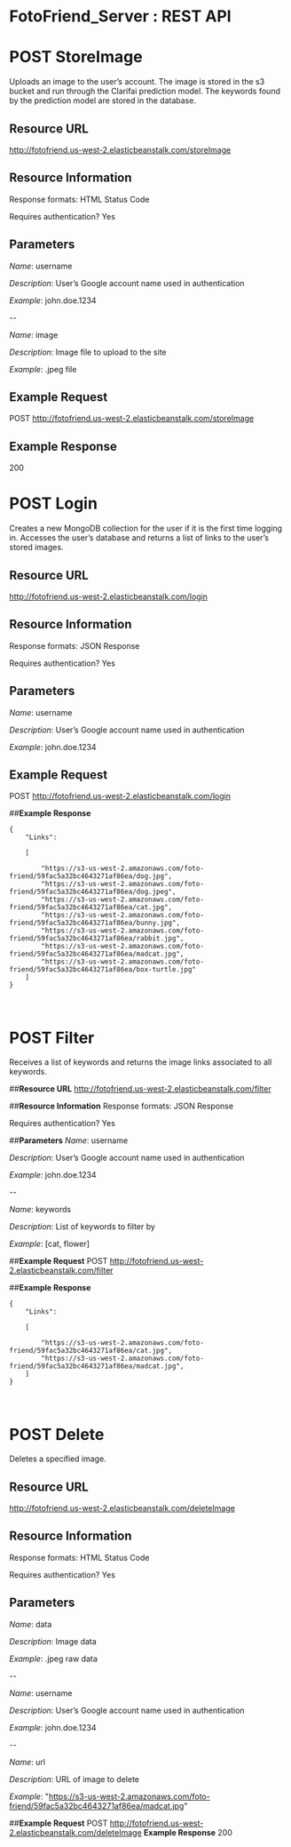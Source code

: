 # FotoFriend_Server : REST API

# **POST StoreImage**
Uploads an image to the user’s account. The image is stored in the s3 bucket and run through the Clarifai prediction model. The keywords found by the prediction model are stored in the database.

## **Resource URL**
http://fotofriend.us-west-2.elasticbeanstalk.com/storeImage

## **Resource Information**
Response formats: HTML Status Code

Requires authentication? Yes

## **Parameters**
*Name*: username

*Description*: User’s Google account name used in authentication

*Example*: john.doe.1234

--

*Name*: image

*Description*: Image file to upload to the site

*Example*: .jpeg file

## **Example Request**
POST http://fotofriend.us-west-2.elasticbeanstalk.com/storeImage

## **Example Response**
200
 

# **POST Login**
Creates a new MongoDB collection for the user if it is the first time logging in. Accesses the user’s database and returns a list of links to the user’s stored images.

## **Resource URL**

http://fotofriend.us-west-2.elasticbeanstalk.com/login

## **Resource Information**
Response formats: JSON Response

Requires authentication? 	Yes

## **Parameters**
*Name*: username

*Description*: User’s Google account name used in authentication

*Example*: john.doe.1234

## **Example Request**
POST http://fotofriend.us-west-2.elasticbeanstalk.com/login

##**Example Response**
```
{
    "Links": 

    [

        "https://s3-us-west-2.amazonaws.com/foto-friend/59fac5a32bc4643271af86ea/dog.jpg",
        "https://s3-us-west-2.amazonaws.com/foto-friend/59fac5a32bc4643271af86ea/dog.jpeg",
        "https://s3-us-west-2.amazonaws.com/foto-friend/59fac5a32bc4643271af86ea/cat.jpg",
        "https://s3-us-west-2.amazonaws.com/foto-friend/59fac5a32bc4643271af86ea/bunny.jpg",
        "https://s3-us-west-2.amazonaws.com/foto-friend/59fac5a32bc4643271af86ea/rabbit.jpg",
        "https://s3-us-west-2.amazonaws.com/foto-friend/59fac5a32bc4643271af86ea/madcat.jpg",
        "https://s3-us-west-2.amazonaws.com/foto-friend/59fac5a32bc4643271af86ea/box-turtle.jpg"
    ]
}
```
 
# **POST Filter**
Receives a list of keywords and returns the image links associated to all keywords.

##**Resource URL**
http://fotofriend.us-west-2.elasticbeanstalk.com/filter

##**Resource Information**
Response formats: JSON Response

Requires authentication? Yes

##**Parameters**
*Name*: username

*Description*: User’s Google account name used in authentication

*Example*: john.doe.1234

--

*Name*: keywords

*Description*: List of keywords to filter by

*Example*: [cat, flower]


##**Example Request**
POST http://fotofriend.us-west-2.elasticbeanstalk.com/filter

##**Example Response**
```
{
    "Links": 

    [

        "https://s3-us-west-2.amazonaws.com/foto-friend/59fac5a32bc4643271af86ea/cat.jpg",
        "https://s3-us-west-2.amazonaws.com/foto-friend/59fac5a32bc4643271af86ea/madcat.jpg",
    ]
}
```
 
# **POST Delete**
Deletes a specified image.

## **Resource URL**
http://fotofriend.us-west-2.elasticbeanstalk.com/deleteImage

## **Resource Information**
Response formats: HTML Status Code

Requires authentication? Yes

## **Parameters**
*Name*: data

*Description*: Image data

*Example*: .jpeg raw data

--

*Name*: username

*Description*: User’s Google account name used in authentication

*Example*: john.doe.1234

--

*Name*: url

*Description*: URL of image to delete

*Example*: 							"https://s3-us-west-2.amazonaws.com/foto-friend/59fac5a32bc4643271af86ea/madcat.jpg"

##**Example Request**
POST http://fotofriend.us-west-2.elasticbeanstalk.com/deleteImage
**Example Response**
200

